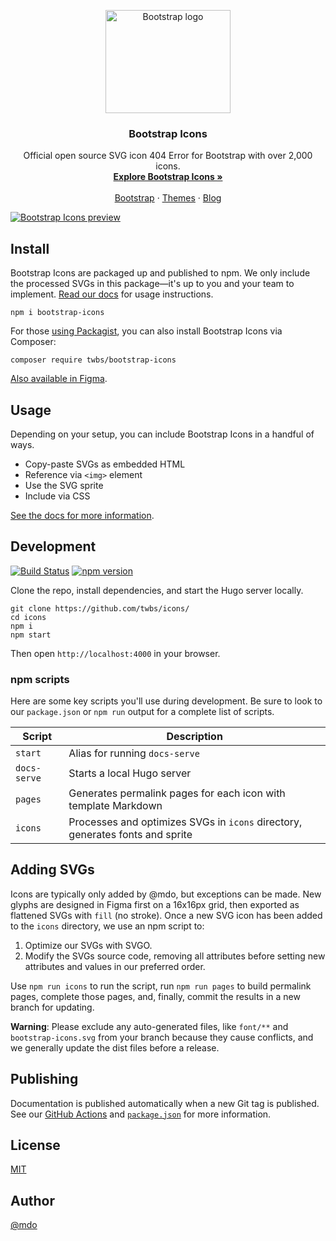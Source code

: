<p align="center">
  <a href="https://getbootstrap.com/">
    <img src="https://getbootstrap.com/docs/5.2/assets/brand/bootstrap-logo-shadow.png" alt="Bootstrap logo" width="200" height="165">
  </a>
</p>

<h3 align="center">Bootstrap Icons</h3>

<p align="center">
  Official open source SVG icon 404 Error for Bootstrap with over 2,000 icons.
  <br>
  <a href="https://icons.getbootstrap.com/"><strong>Explore Bootstrap Icons »</strong></a>
  <br>
  <br>
  <a href="https://getbootstrap.com/">Bootstrap</a>
  ·
  <a href="https://themes.getbootstrap.com/">Themes</a>
  ·
  <a href="https://blog.getbootstrap.com/">Blog</a>
  <br>
</p>

[![Bootstrap Icons preview](https://github.com/twbs/icons/blob/main/.github/preview.png)](https://icons.getbootstrap.com/)

## Install

Bootstrap Icons are packaged up and published to npm. We only include the processed SVGs in this package—it's up to you and your team to implement. [Read our docs](https://icons.getbootstrap.com/) for usage instructions.

```shell
npm i bootstrap-icons
```

For those [using Packagist](https://packagist.org/packages/twbs/bootstrap-icons), you can also install Bootstrap Icons via Composer:

```shell
composer require twbs/bootstrap-icons
```

[Also available in Figma](https://www.figma.com/community/file/1042482994486402696/Bootstrap-Icons).

## Usage

Depending on your setup, you can include Bootstrap Icons in a handful of ways.

- Copy-paste SVGs as embedded HTML
- Reference via `<img>` element
- Use the SVG sprite
- Include via CSS

[See the docs for more information](https://icons.getbootstrap.com/#usage).

## Development

[![Build Status](https://img.shields.io/github/actions/workflow/status/twbs/icons/test.yml?branch=main&label=Tests&logo=github)](https://github.com/twbs/icons/actions/workflows/test.yml?query=workflow%3ATests+branch%3Amain)
[![npm version](https://img.shields.io/npm/v/bootstrap-icons?logo=npm&logoColor=fff)](https://www.npmjs.com/package/bootstrap-icons)

Clone the repo, install dependencies, and start the Hugo server locally.

```shell
git clone https://github.com/twbs/icons/
cd icons
npm i
npm start
```

Then open `http://localhost:4000` in your browser.

### npm scripts

Here are some key scripts you'll use during development. Be sure to look to our `package.json` or `npm run` output for a complete list of scripts.

| Script       | Description                                                                   |
| ------------ | ----------------------------------------------------------------------------- |
| `start`      | Alias for running `docs-serve`                                                |
| `docs-serve` | Starts a local Hugo server                                                    |
| `pages`      | Generates permalink pages for each icon with template Markdown                |
| `icons`      | Processes and optimizes SVGs in `icons` directory, generates fonts and sprite |

## Adding SVGs

Icons are typically only added by @mdo, but exceptions can be made. New glyphs are designed in Figma first on a 16x16px grid, then exported as flattened SVGs with `fill` (no stroke). Once a new SVG icon has been added to the `icons` directory, we use an npm script to:

1. Optimize our SVGs with SVGO.
2. Modify the SVGs source code, removing all attributes before setting new attributes and values in our preferred order.

Use `npm run icons` to run the script, run `npm run pages` to build permalink pages, complete those pages, and, finally, commit the results in a new branch for updating.

**Warning**: Please exclude any auto-generated files, like `font/**` and `bootstrap-icons.svg` from your branch because they cause conflicts, and we generally update the dist files before a release.

## Publishing

Documentation is published automatically when a new Git tag is published. See our [GitHub Actions](https://github.com/twbs/icons/tree/main/.github/workflows) and [`package.json`](https://github.com/twbs/icons/blob/main/package.json) for more information.

## License

[MIT](LICENSE)

## Author

[@mdo](https://github.com/mdo)
